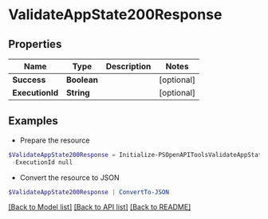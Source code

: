 # ValidateAppState200Response
## Properties

Name | Type | Description | Notes
------------ | ------------- | ------------- | -------------
**Success** | **Boolean** |  | [optional] 
**ExecutionId** | **String** |  | [optional] 

## Examples

- Prepare the resource
```powershell
$ValidateAppState200Response = Initialize-PSOpenAPIToolsValidateAppState200Response  -Success null `
 -ExecutionId null
```

- Convert the resource to JSON
```powershell
$ValidateAppState200Response | ConvertTo-JSON
```

[[Back to Model list]](../README.md#documentation-for-models) [[Back to API list]](../README.md#documentation-for-api-endpoints) [[Back to README]](../README.md)

